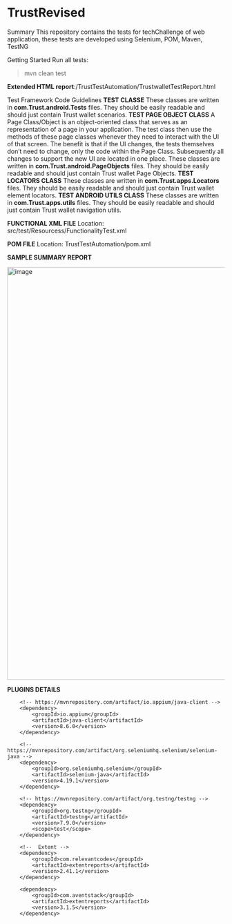 # TrustRevised
Summary
This repository contains the tests for techChallenge of web application, these tests are developed using Selenium, POM, Maven, TestNG

Getting Started
Run all tests:
> mvn clean test
> 
**Extended HTML report**:/TrustTestAutomation/TrustwalletTestReport.html

Test Framework Code Guidelines
**TEST CLASSE**
These classes are written in **com.Trust.android.Tests** files. They should be easily readable and should just contain Trust wallet scenarios. 
**TEST PAGE OBJECT CLASS**
A Page Class/Object is an object-oriented class that serves as an representation of a page in your application. The test class then use the methods of these page classes whenever they need to interact with the UI of that screen. The benefit is that if the UI changes, the tests themselves don’t need to change, only the code within the Page Class. Subsequently all changes to support the new UI are located in one place.
These classes are written in **com.Trust.android.PageObjects** files. They should be easily readable and should just contain Trust wallet Page Objects. 
**TEST LOCATORS CLASS**
These classes are written in **com.Trust.apps.Locators** files. They should be easily readable and should just contain Trust wallet element locators. 
**TEST ANDROID UTILS CLASS**
These classes are written in **com.Trust.apps.utils** files. They should be easily readable and should just contain Trust wallet navigation utils.

**FUNCTIONAL XML FILE**
Location: src/test/Resourcess/FunctionalityTest.xml

**POM FILE**
Location: TrustTestAutomation/pom.xml

**SAMPLE SUMMARY REPORT**

<img width="957" alt="image" src="https://github.com/saurabh234kumar/TrustRevised/assets/74293017/dc45de82-7427-4fb0-b420-3715ab64c051">

**PLUGINS DETAILS**
<dependencies>

		<!-- https://mvnrepository.com/artifact/io.appium/java-client -->
		<dependency>
			<groupId>io.appium</groupId>
			<artifactId>java-client</artifactId>
			<version>8.6.0</version>
		</dependency>

		<!-- https://mvnrepository.com/artifact/org.seleniumhq.selenium/selenium-java -->
		<dependency>
			<groupId>org.seleniumhq.selenium</groupId>
			<artifactId>selenium-java</artifactId>
			<version>4.19.1</version>
		</dependency>

		<!-- https://mvnrepository.com/artifact/org.testng/testng -->
		<dependency>
			<groupId>org.testng</groupId>
			<artifactId>testng</artifactId>
			<version>7.9.0</version>
			<scope>test</scope>
		</dependency>
		
		<!--  Extent -->
		<dependency>
			<groupId>com.relevantcodes</groupId>
			<artifactId>extentreports</artifactId>
			<version>2.41.1</version>
		</dependency>
		
		<dependency>
			<groupId>com.aventstack</groupId>
			<artifactId>extentreports</artifactId>
			<version>3.1.5</version>
		</dependency>
		
